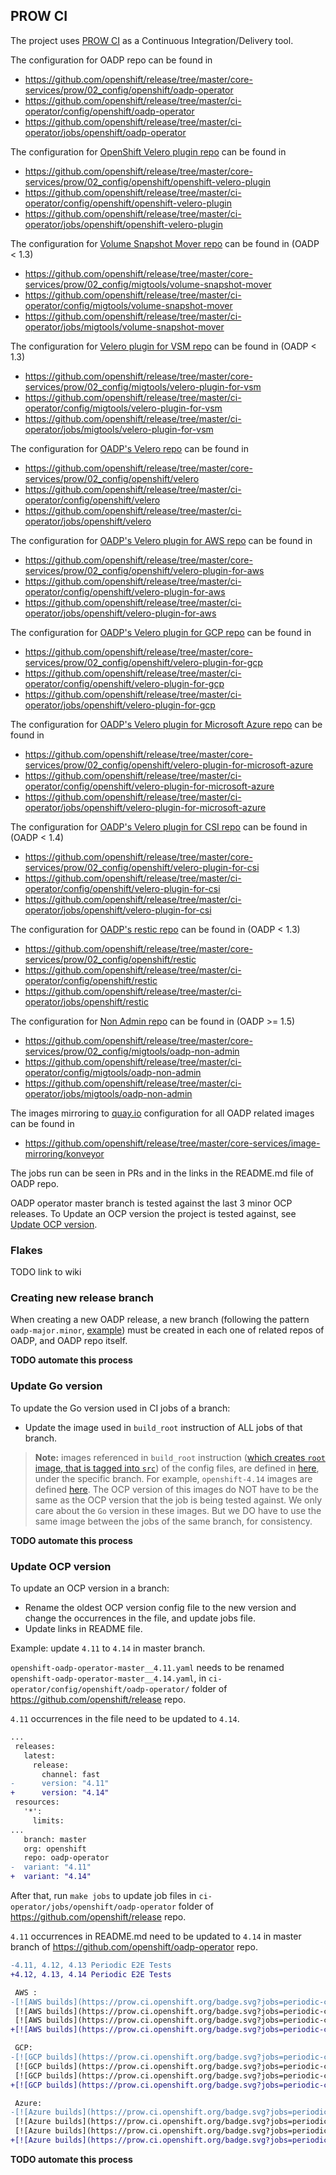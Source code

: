 ## PROW CI

The project uses [PROW CI](https://docs.ci.openshift.org/docs/) as a Continuous Integration/Delivery tool.

The configuration for OADP repo can be found in
- https://github.com/openshift/release/tree/master/core-services/prow/02_config/openshift/oadp-operator
- https://github.com/openshift/release/tree/master/ci-operator/config/openshift/oadp-operator
- https://github.com/openshift/release/tree/master/ci-operator/jobs/openshift/oadp-operator

The configuration for [OpenShift Velero plugin repo](https://github.com/openshift/openshift-velero-plugin) can be found in
- https://github.com/openshift/release/tree/master/core-services/prow/02_config/openshift/openshift-velero-plugin
- https://github.com/openshift/release/tree/master/ci-operator/config/openshift/openshift-velero-plugin
- https://github.com/openshift/release/tree/master/ci-operator/jobs/openshift/openshift-velero-plugin

The configuration for [Volume Snapshot Mover repo](https://github.com/migtools/volume-snapshot-mover) can be found in (OADP < 1.3)
- https://github.com/openshift/release/tree/master/core-services/prow/02_config/migtools/volume-snapshot-mover
- https://github.com/openshift/release/tree/master/ci-operator/config/migtools/volume-snapshot-mover
- https://github.com/openshift/release/tree/master/ci-operator/jobs/migtools/volume-snapshot-mover

The configuration for [Velero plugin for VSM repo](https://github.com/migtools/velero-plugin-for-vsm) can be found in (OADP < 1.3)
- https://github.com/openshift/release/tree/master/core-services/prow/02_config/migtools/velero-plugin-for-vsm
- https://github.com/openshift/release/tree/master/ci-operator/config/migtools/velero-plugin-for-vsm
- https://github.com/openshift/release/tree/master/ci-operator/jobs/migtools/velero-plugin-for-vsm

The configuration for [OADP's Velero repo](https://github.com/openshift/velero) can be found in
- https://github.com/openshift/release/tree/master/core-services/prow/02_config/openshift/velero
- https://github.com/openshift/release/tree/master/ci-operator/config/openshift/velero
- https://github.com/openshift/release/tree/master/ci-operator/jobs/openshift/velero

The configuration for [OADP's Velero plugin for AWS repo](https://github.com/openshift/velero-plugin-for-aws) can be found in
- https://github.com/openshift/release/tree/master/core-services/prow/02_config/openshift/velero-plugin-for-aws
- https://github.com/openshift/release/tree/master/ci-operator/config/openshift/velero-plugin-for-aws
- https://github.com/openshift/release/tree/master/ci-operator/jobs/openshift/velero-plugin-for-aws

The configuration for [OADP's Velero plugin for GCP repo](https://github.com/openshift/velero-plugin-for-gcp) can be found in
- https://github.com/openshift/release/tree/master/core-services/prow/02_config/openshift/velero-plugin-for-gcp
- https://github.com/openshift/release/tree/master/ci-operator/config/openshift/velero-plugin-for-gcp
- https://github.com/openshift/release/tree/master/ci-operator/jobs/openshift/velero-plugin-for-gcp

The configuration for [OADP's Velero plugin for Microsoft Azure repo](https://github.com/openshift/velero-plugin-for-microsoft-azure) can be found in
- https://github.com/openshift/release/tree/master/core-services/prow/02_config/openshift/velero-plugin-for-microsoft-azure
- https://github.com/openshift/release/tree/master/ci-operator/config/openshift/velero-plugin-for-microsoft-azure
- https://github.com/openshift/release/tree/master/ci-operator/jobs/openshift/velero-plugin-for-microsoft-azure

The configuration for [OADP's Velero plugin for CSI repo](https://github.com/openshift/velero-plugin-for-csi) can be found in (OADP < 1.4)
- https://github.com/openshift/release/tree/master/core-services/prow/02_config/openshift/velero-plugin-for-csi
- https://github.com/openshift/release/tree/master/ci-operator/config/openshift/velero-plugin-for-csi
- https://github.com/openshift/release/tree/master/ci-operator/jobs/openshift/velero-plugin-for-csi

The configuration for [OADP's restic repo](https://github.com/openshift/restic) can be found in (OADP < 1.3)
- https://github.com/openshift/release/tree/master/core-services/prow/02_config/openshift/restic
- https://github.com/openshift/release/tree/master/ci-operator/config/openshift/restic
- https://github.com/openshift/release/tree/master/ci-operator/jobs/openshift/restic

The configuration for [Non Admin repo](https://github.com/migtools/oadp-non-admin) can be found in (OADP >= 1.5)
- https://github.com/openshift/release/tree/master/core-services/prow/02_config/migtools/oadp-non-admin
- https://github.com/openshift/release/tree/master/ci-operator/config/migtools/oadp-non-admin
- https://github.com/openshift/release/tree/master/ci-operator/jobs/migtools/oadp-non-admin

The images mirroring to [quay.io](https://quay.io/organization/konveyor) configuration for all OADP related images can be found in
- https://github.com/openshift/release/tree/master/core-services/image-mirroring/konveyor

The jobs run can be seen in PRs and in the links in the README.md file of OADP repo.

OADP operator master branch is tested against the last 3 minor OCP releases. To Update an OCP version the project is tested against, see [Update OCP version](#update-ocp-version).

### Flakes

TODO link to wiki

### Creating new release branch

When creating a new OADP release, a new branch (following the pattern `oadp-major.minor`, [example](https://github.com/openshift/oadp-operator/tree/oadp-1.3)) must be created in each one of related repos of OADP, and OADP repo itself.



**TODO automate this process**

### Update Go version

To update the Go version used in CI jobs of a branch:
- Update the image used in `build_root` instruction of ALL jobs of that branch.

> **Note:** images referenced in `build_root` instruction ([which creates `root` image, that is tagged into `src`](https://docs.ci.openshift.org/docs/internals/)) of the config files, are defined in [here](https://github.com/openshift-eng/ocp-build-data/tree/main), under the specific branch. For example, `openshift-4.14` images are defined [here](https://github.com/openshift-eng/ocp-build-data/blob/openshift-4.14/streams.yml). The OCP version of this images do NOT have to be the same as the OCP version that the job is being tested against. We only care about the `Go` version in these images. But we DO have to use the same image between the jobs of the same branch, for consistency.

**TODO automate this process**

### Update OCP version

To update an OCP version in a branch:
- Rename the oldest OCP version config file to the new version and change the occurrences in the file, and update jobs file.
- Update links in README file.

Example: update `4.11` to `4.14` in master branch.

`openshift-oadp-operator-master__4.11.yaml` needs to be renamed `openshift-oadp-operator-master__4.14.yaml`, in `ci-operator/config/openshift/oadp-operator/` folder of https://github.com/openshift/release repo.

`4.11` occurrences in the file need to be updated to `4.14`.
```diff
...
 releases:
   latest:
     release:
       channel: fast
-      version: "4.11"
+      version: "4.14"
 resources:
   '*':
     limits:
...
   branch: master
   org: openshift
   repo: oadp-operator
-  variant: "4.11"
+  variant: "4.14"
```

After that, run `make jobs` to update job files in `ci-operator/jobs/openshift/oadp-operator` folder of https://github.com/openshift/release repo.

`4.11` occurrences in README.md need to be updated to `4.14` in master branch of https://github.com/openshift/oadp-operator repo.

```diff
-4.11, 4.12, 4.13 Periodic E2E Tests
+4.12, 4.13, 4.14 Periodic E2E Tests

 AWS :
-[![AWS builds](https://prow.ci.openshift.org/badge.svg?jobs=periodic-ci-openshift-oadp-operator-master-4.11-e2e-test-aws-periodic)](https://prow.ci.openshift.org/job-history/gs/origin-ci-test/logs/periodic-ci-openshift-oadp-operator-master-4.11-e2e-test-aws-periodic)
 [![AWS builds](https://prow.ci.openshift.org/badge.svg?jobs=periodic-ci-openshift-oadp-operator-master-4.12-e2e-test-aws-periodic)](https://prow.ci.openshift.org/job-history/gs/origin-ci-test/logs/periodic-ci-openshift-oadp-operator-master-4.12-e2e-test-aws-periodic)
 [![AWS builds](https://prow.ci.openshift.org/badge.svg?jobs=periodic-ci-openshift-oadp-operator-master-4.13-e2e-test-aws-periodic)](https://prow.ci.openshift.org/job-history/gs/origin-ci-test/logs/periodic-ci-openshift-oadp-operator-master-4.13-e2e-test-aws-periodic)
+[![AWS builds](https://prow.ci.openshift.org/badge.svg?jobs=periodic-ci-openshift-oadp-operator-master-4.14-e2e-test-aws-periodic)](https://prow.ci.openshift.org/job-history/gs/origin-ci-test/logs/periodic-ci-openshift-oadp-operator-master-4.14-e2e-test-aws-periodic)

 GCP:
-[![GCP builds](https://prow.ci.openshift.org/badge.svg?jobs=periodic-ci-openshift-oadp-operator-master-4.11-e2e-test-gcp-periodic)](https://prow.ci.openshift.org/job-history/gs/origin-ci-test/logs/periodic-ci-openshift-oadp-operator-master-4.11-e2e-test-gcp-periodic)
 [![GCP builds](https://prow.ci.openshift.org/badge.svg?jobs=periodic-ci-openshift-oadp-operator-master-4.12-e2e-test-gcp-periodic)](https://prow.ci.openshift.org/job-history/gs/origin-ci-test/logs/periodic-ci-openshift-oadp-operator-master-4.12-e2e-test-gcp-periodic)
 [![GCP builds](https://prow.ci.openshift.org/badge.svg?jobs=periodic-ci-openshift-oadp-operator-master-4.13-e2e-test-gcp-periodic)](https://prow.ci.openshift.org/job-history/gs/origin-ci-test/logs/periodic-ci-openshift-oadp-operator-master-4.13-e2e-test-gcp-periodic)
+[![GCP builds](https://prow.ci.openshift.org/badge.svg?jobs=periodic-ci-openshift-oadp-operator-master-4.14-e2e-test-gcp-periodic)](https://prow.ci.openshift.org/job-history/gs/origin-ci-test/logs/periodic-ci-openshift-oadp-operator-master-4.14-e2e-test-gcp-periodic)

 Azure:
-[![Azure builds](https://prow.ci.openshift.org/badge.svg?jobs=periodic-ci-openshift-oadp-operator-master-4.11-e2e-test-azure-periodic)](https://prow.ci.openshift.org/job-history/gs/origin-ci-test/logs/periodic-ci-openshift-oadp-operator-master-4.11-e2e-test-azure-periodic)
 [![Azure builds](https://prow.ci.openshift.org/badge.svg?jobs=periodic-ci-openshift-oadp-operator-master-4.12-e2e-test-azure-periodic)](https://prow.ci.openshift.org/job-history/gs/origin-ci-test/logs/periodic-ci-openshift-oadp-operator-master-4.12-e2e-test-azure-periodic)
 [![Azure builds](https://prow.ci.openshift.org/badge.svg?jobs=periodic-ci-openshift-oadp-operator-master-4.13-e2e-test-azure-periodic)](https://prow.ci.openshift.org/job-history/gs/origin-ci-test/logs/periodic-ci-openshift-oadp-operator-master-4.13-e2e-test-azure-periodic)
+[![Azure builds](https://prow.ci.openshift.org/badge.svg?jobs=periodic-ci-openshift-oadp-operator-master-4.14-e2e-test-azure-periodic)](https://prow.ci.openshift.org/job-history/gs/origin-ci-test/logs/periodic-ci-openshift-oadp-operator-master-4.14-e2e-test-azure-periodic)
```

**TODO automate this process**
